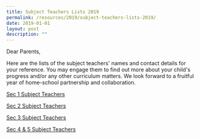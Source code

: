 ```yaml
---
title: Subject Teachers Lists 2019
permalink: /resources/2019/subject-teachers-lists-2019/
date: 2019-01-01
layout: post
description: ""
---
```

Dear Parents,

  

Here are the lists of the subject teachers' names and contact details for your reference. You may engage them to find out more about your child's progress and/or any other curriculum matters. We look forward to a fruitful year of home-school partnership and collaboration.

  

[Sec 1 Subject Teachers](/files/Subject%20Teachers%20(Sec%201).pdf)

[Sec 2 Subject Teachers](/files/Subject%20Teachers%20(Sec%202).pdf)

[Sec 3 Subject Teachers](/files/Subject%20Teachers%20(Sec%203).pdf)

[Sec 4 & 5 Subject Teachers](/files/Subject%20Teachers%20(Sec%204%20&%205).pdf)